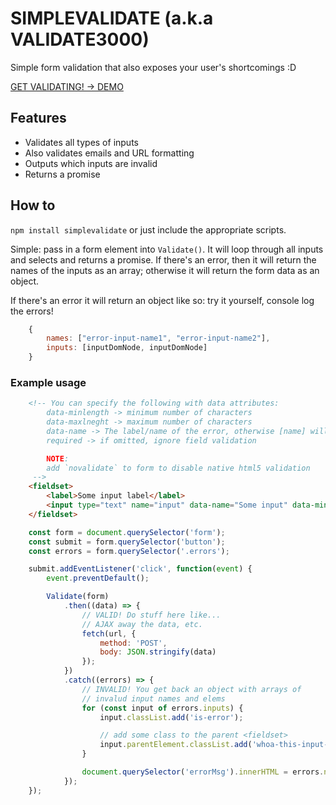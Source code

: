 # SIMPLEVALIDATE (a.k.a VALIDATE3000)

Simple form validation that also exposes your user's shortcomings :D

[GET VALIDATING! -> DEMO](https://ezekielaquino.github.io/SimpleValidate/)

## Features

- Validates all types of inputs
- Also validates emails and URL formatting
- Outputs which inputs are invalid
- Returns a promise


## How to

`npm install simplevalidate` or just include the appropriate scripts.

Simple: pass in a form element into `Validate()`. It will loop through all inputs and selects and returns a promise. If there's an error, then it will return the names of the inputs as an array; otherwise it will return the form data as an object.

If there's an error it will return an object like so: try it yourself, console log the errors!

```js
    {
        names: ["error-input-name1", "error-input-name2"],
        inputs: [inputDomNode, inputDomNode]
    }
```

### Example usage

```html
    <!-- You can specify the following with data attributes:
        data-minlength -> minimum number of characters
        data-maxlneght -> maximum number of characters
        data-name -> The label/name of the error, otherwise [name] will be used
        required -> if omitted, ignore field validation

        NOTE:
        add `novalidate` to form to disable native html5 validation
     -->
    <fieldset>
        <label>Some input label</label>
        <input type="text" name="input" data-name="Some input" data-minlength="5" data-maxlength="15">
    </fieldset>
```

```js
    const form = document.querySelector('form');
    const submit = form.querySelector('button');
    const errors = form.querySelector('.errors');

    submit.addEventListener('click', function(event) {
        event.preventDefault();

        Validate(form)
            .then((data) => {
                // VALID! Do stuff here like...
                // AJAX away the data, etc.
                fetch(url, {
                    method: 'POST',
                    body: JSON.stringify(data)
                });
            })
            .catch((errors) => {
                // INVALID! You get back an object with arrays of
                // invalud input names and elems
                for (const input of errors.inputs) {
                    input.classList.add('is-error');

                    // add some class to the parent <fieldset>
                    input.parentElement.classList.add('whoa-this-input-got-an-error');
                }

                document.querySelector('errorMsg').innerHTML = errors.names.join(', ');
            });
    });
```
